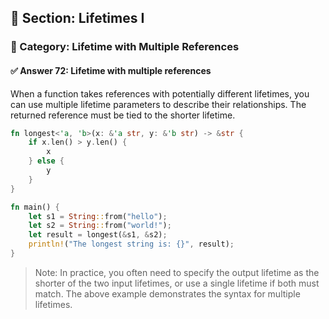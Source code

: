 ## 📘 Section: Lifetimes I  
### 🔹 Category: Lifetime with Multiple References  
#### ✅ Answer 72: Lifetime with multiple references

When a function takes references with potentially different lifetimes, you can use multiple lifetime parameters to describe their relationships. The returned reference must be tied to the shorter lifetime.

```rust
fn longest<'a, 'b>(x: &'a str, y: &'b str) -> &str {
    if x.len() > y.len() {
        x
    } else {
        y
    }
}

fn main() {
    let s1 = String::from("hello");
    let s2 = String::from("world!");
    let result = longest(&s1, &s2);
    println!("The longest string is: {}", result);
}
```

> Note: In practice, you often need to specify the output lifetime as the shorter of the two input lifetimes, or use a single lifetime if both must match. The above example demonstrates the syntax for multiple lifetimes.
